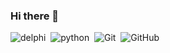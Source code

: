 ### Hi there 👋

![delphi](https://img.shields.io/badge/-Delphi-#EE1F35?style=flat&logo=delphi)&nbsp;
![python](https://img.shields.io/badge/-Python-#3776AB?style=flat&logo=python)&nbsp;
![Git](https://img.shields.io/badge/-Git-#F05032?style=flat&logo=git)&nbsp;
![GitHub](https://img.shields.io/badge/-GitHub-#181717?style=flat&logo=github)&nbsp;


<!--
**lxxxv/lxxxv** is a ✨ _special_ ✨ repository because its `README.md` (this file) appears on your GitHub profile.

Here are some ideas to get you started:

- 🔭 I’m currently working on ...
- 🌱 I’m currently learning ...
- 👯 I’m looking to collaborate on ...
- 🤔 I’m looking for help with ...
- 💬 Ask me about ...
- 📫 How to reach me: ...
- 😄 Pronouns: ...
- ⚡ Fun fact: ...
-->
